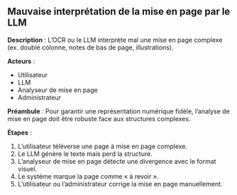 ## Mauvaise interprétation de la mise en page par le LLM

**Description** :
L’OCR ou le LLM interprète mal une mise en page complexe (ex. double colonne, notes de bas de page, illustrations).

**Acteurs** :

* Utilisateur
* LLM
* Analyseur de mise en page
* Administrateur

**Préambule** :
Pour garantir une représentation numérique fidèle, l’analyse de mise en page doit être robuste face aux structures complexes.

**Étapes** :

1. L’utilisateur téléverse une page à mise en page complexe.
2. Le LLM génère le texte mais perd la structure.
3. L’analyseur de mise en page détecte une divergence avec le format visuel.
4. Le système marque la page comme « à revoir ».
5. L’utilisateur ou l’administrateur corrige la mise en page manuellement.
